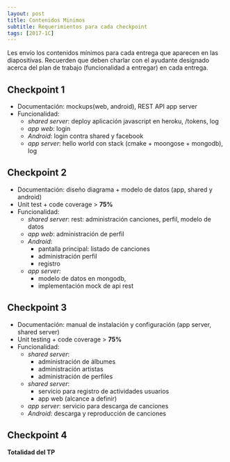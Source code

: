 ```yaml
---
layout: post
title: Contenidos Minimos
subtitle: Requerimientos para cada checkpoint
tags: [2017-1C]
---
```


Les envío los contenidos mínimos para cada entrega que aparecen en las diapositivas. Recuerden que deben charlar con el ayudante designado acerca del plan de trabajo (funcionalidad a entregar) en cada entrega.

## Checkpoint 1

* Documentación: mockups(web, android),  REST API app server
* Funcionalidad: 
  * _shared server_: deploy aplicación javascript en heroku, /tokens, log
  * _app web_: login
  * _Android_: login contra shared y facebook
  * _app server_: hello world con stack (cmake + moongose + mongodb), log

## Checkpoint 2

* Documentación: diseño diagrama + modelo de datos (app, shared y android)
* Unit test + code coverage > **75%**
* Funcionalidad:
  * _shared server_: rest: administración canciones, perfil, modelo de datos
  * _app web_: administración de perfil
  * _Android_:
    * pantalla principal: listado de canciones
    * administración perfil
    * registro
  * _app server_:
    * modelo de datos en mongodb, 
    * implementación mock de api rest

## Checkpoint 3

* Documentación: manual de instalación y configuración (app server, shared server)
* Unit testing + code coverage > **75%**
* Funcionalidad:
    * _shared server_:
      * administración de álbumes
      * administración artistas
      * administración de perfiles
    * _shared server_:
      * servicio para registro de actividades usuarios 
      * app web (alcance a definir)
    * _app server_: servicio para descarga de canciones
    * _Android_: descarga y reproducción de canciones

## Checkpoint 4

**Totalidad del TP**
